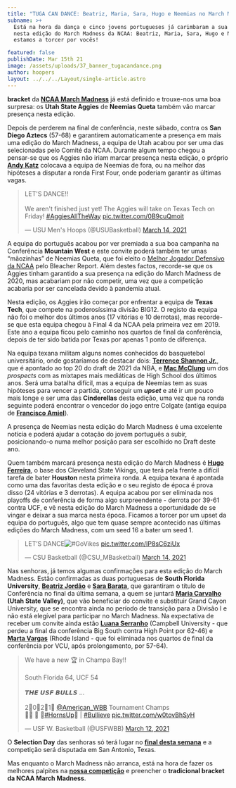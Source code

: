 ```yaml
---
title: "TUGA CAN DANCE: Beatriz, Maria, Sara, Hugo e Neemias no March Madness 2021"
subname: >+
  Está na hora da dança e cinco jovens portugueses já carimbaram a sua presença
  nesta edição do March Madness da NCAA: Beatriz, Maria, Sara, Hugo e Neemias
  estamos a torcer por vocês!

featured: false
publishDate: Mar 15th 21
image: /assets/uploads/37_banner_tugacandance.png
author: hoopers
layout: ../../../Layout/single-article.astro
---
```

**bracket** da **[NCAA March Madness](https://www.ncaa.com/news/basketball-men/article/2021-march-madness-schedule)** já está definido e trouxe-nos uma boa surpresa: os **Utah State Aggies** de **Neemias Queta** também vão marcar presença nesta edição.

Depois de perderem na final de conferência, neste sábado, contra os **San Diego Aztecs** (57-68) e garantirem automaticamente a presença em mais uma edição do March Madness, a equipa de Utah acabou por ser uma das selecionadas pelo Comité da NCAA. Durante algum tempo chegou a pensar-se que os Aggies não iriam marcar presença nesta edição, o próprio **[Andy Katz](https://www.ncaa.com/news/basketball-men/article/2021-03-14/2021-bracketology-march-madness-predictions-andy-katz)** colocava a equipa de Neemias de fora, ou na melhor das hipóteses a disputar a ronda First Four, onde poderiam garantir as últimas vagas.

<blockquote class="twitter-tweet"><p lang="en" dir="ltr">LET&#39;S DANCE‼️<br><br>We aren&#39;t finished just yet! The Aggies will take on Texas Tech on Friday! <a href="https://twitter.com/hashtag/AggiesAllTheWay?src=hash&amp;ref_src=twsrc%5Etfw">#AggiesAllTheWay</a> <a href="https://t.co/0B9cuQmoit">pic.twitter.com/0B9cuQmoit</a></p>&mdash; USU Men&#39;s Hoops (@USUBasketball) <a href="https://twitter.com/USUBasketball/status/1371224725934931968?ref_src=twsrc%5Etfw">March 14, 2021</a></blockquote> <script async src="https://platform.twitter.com/widgets.js" charset="utf-8"></script>

A equipa do português acabou por ver premiada a sua boa campanha na Conferência **Mountain West** e este convite poderá também ter umas “mãozinhas” de Neemias Queta, que foi eleito o [Melhor Jogador Defensivo da NCAA](https://www.hoopers.club/noticias/neemias-queta-vence-o-premio-de-jogador-defensivo-do-ano) pelo Bleacher Report. Além destes factos, recorde-se que os Aggies tinham garantido a sua presença na edição do March Madness de 2020, mas acabariam por não competir, uma vez que a competição acabaria por ser cancelada devido à pandemia atual.

Nesta edição, os Aggies irão começar por enfrentar a equipa de **Texas Tech**, que compete na poderosíssima divisão BIG12. O registo da equipa não foi o melhor dos últimos anos (17 vitórias e 10 derrotas), mas recorde-se que esta equipa chegou à Final 4 da NCAA pela primeira vez em 2019. Este ano a equipa ficou pelo caminho nos quartos de final da conferência, depois de ter sido batida por Texas por apenas 1 ponto de diferença.

Na equipa texana militam alguns nomes conhecidos do basquetebol universitário, onde gostaríamos de destacar dois: **[Terrence Shannon Jr.](https://www.youtube.com/watch?ab_channel=ProInsight&v=fHQ_6yOX8y0)**, que é apontado ao top 20 do draft de 2021 da NBA, e **[Mac McClung](https://www.youtube.com/watch?ab_channel=Ballislife&v=u2NIZXzCviM)** um dos *prospects* com as mixtapes mais mediáticas de High School dos últimos anos. Será uma batalha difícil, mas a equipa de Neemias tem as suas hipóteses para vencer a partida, conseguir um ***upset*** e até ir um pouco mais longe e ser uma das **Cinderellas** desta edição, uma vez que na ronda seguinte poderá encontrar o vencedor do jogo entre Colgate (antiga equipa de **[Francisco Amiel](https://www.hoopers.club/noticias/dear-summer-dear-love-est-na-hora)**).

A presença de Neemias nesta edição do March Madness é uma excelente notícia e poderá ajudar a cotação do jovem português a subir, posicionando-o numa melhor posição para ser escolhido no Draft deste ano.

Quem também marcará presença nesta edição do March Madness é **[Hugo Ferreira](https://www.instagram.com/hfm17/)**, o base dos Cleveland State Vikings, que terá pela frente a difícil tarefa de bater **Houston** nesta primeira ronda. A equipa texana é apontada como uma das favoritas desta edição e o seu registo de época é prova disso (24 vitórias e 3 derrotas). A equipa acabou por ser eliminada nos playoffs de conferência de forma algo surpreendente - derrota por 39-61 contra UCF, e vê nesta edição do March Madness a oportunidade de se vingar e deixar a sua marca nesta época. Ficamos a torcer por um upset da equipa do português, algo que tem quase sempre acontecido nas últimas edições do March Madness, com um seed 16 a bater um seed 1.

> LET’S DANCE![\#GoVikes](https://twitter.com/hashtag/GoVikes?src=hash&ref_src=twsrc%5Etfw) [pic.twitter.com/IP8sC6ziUx](https://t.co/IP8sC6ziUx)
>
> — CSU Basketball (@CSU_MBasketball) [March 14, 2021](https://twitter.com/CSU_MBasketball/status/1371227558117847043?ref_src=twsrc%5Etfw)

Nas senhoras, já temos algumas confirmações para esta edição do March Madness. Estão confirmadas as duas portuguesas de **South Florida University**, **[Beatriz Jordão](https://www.instagram.com/jordas13/?hl=pt)** e **[Sara Barata](https://www.hoopers.club/noticias/o-comboio-so-passa-uma-vez)**, que garantiram o título de Conferência no final da última semana, a quem se juntará **[Maria Carvalho](https://www.instagram.com/mariafocarvalho/) (Utah State Valley)**, que vão beneficiar do convite e substituir Grand Cayon University, que se encontra ainda no período de transição para a Divisão I e não está elegível para participar no March Madness. Na expectativa de receber um convite ainda estão **[Luana Serranho](https://www.instagram.com/lu_serranho99/)** (Campbell University - que perdeu a final da conferência Big South contra High Point por 62-46) e **[Marta Vargas](https://www.instagram.com/martavargas13/)** (Rhode Island - que foi eliminada nos quartos de final da conferência por VCU, após prolongamento, por 57-64).

<blockquote class="twitter-tweet"><p lang="en" dir="ltr">We have a new 🏆 in Champa Bay‼️<br><br>South Florida 64, UCF 54<br><br>𝙏𝙃𝙀 𝙐𝙎𝙁 𝘽𝙐𝙇𝙇𝙎 ... <br><br>2⃣0⃣2⃣1⃣ <a href="https://twitter.com/American_WBB?ref_src=twsrc%5Etfw">@American_WBB</a> Tournament Champs<br>👏👏 👏 👏<a href="https://twitter.com/hashtag/HornsUp?src=hash&amp;ref_src=twsrc%5Etfw">#HornsUp</a>🤘 | <a href="https://twitter.com/hashtag/Bullieve?src=hash&amp;ref_src=twsrc%5Etfw">#Bullieve</a> <a href="https://t.co/w0tovBhSyH">pic.twitter.com/w0tovBhSyH</a></p>&mdash; USF W. Basketball (@USFWBB) <a href="https://twitter.com/USFWBB/status/1370239595699433473?ref_src=twsrc%5Etfw">March 12, 2021</a></blockquote> <script async src="https://platform.twitter.com/widgets.js" charset="utf-8"></script>

O **Selection Day** das senhoras só terá lugar no **[final desta semana](https://www.ncaa.com/brackets/basketball-women/d1/2021)** e a competição será disputada em San Antonio, Texas.

Mas enquanto o March Madness não arranca, está na hora de fazer os melhores palpites na **[nossa competição](https://www.hoopers.club/noticias/faz-o-teu-bracket-e-participa-na-competicao)** e preencher o **tradicional bracket da NCAA March Madness**.
